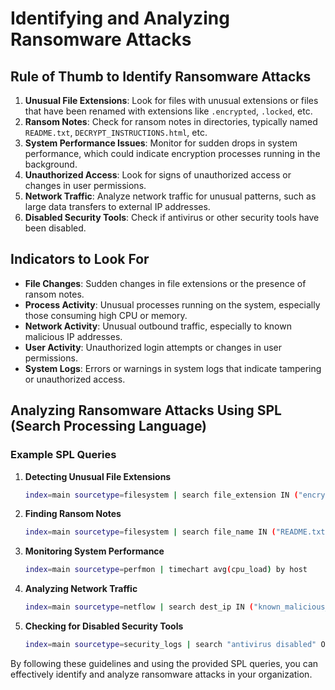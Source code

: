 # Identifying and Analyzing Ransomware Attacks

## Rule of Thumb to Identify Ransomware Attacks

1. **Unusual File Extensions**: Look for files with unusual extensions or files that have been renamed with extensions like `.encrypted`, `.locked`, etc.
2. **Ransom Notes**: Check for ransom notes in directories, typically named `README.txt`, `DECRYPT_INSTRUCTIONS.html`, etc.
3. **System Performance Issues**: Monitor for sudden drops in system performance, which could indicate encryption processes running in the background.
4. **Unauthorized Access**: Look for signs of unauthorized access or changes in user permissions.
5. **Network Traffic**: Analyze network traffic for unusual patterns, such as large data transfers to external IP addresses.
6. **Disabled Security Tools**: Check if antivirus or other security tools have been disabled.

## Indicators to Look For

- **File Changes**: Sudden changes in file extensions or the presence of ransom notes.
- **Process Activity**: Unusual processes running on the system, especially those consuming high CPU or memory.
- **Network Activity**: Unusual outbound traffic, especially to known malicious IP addresses.
- **User Activity**: Unauthorized login attempts or changes in user permissions.
- **System Logs**: Errors or warnings in system logs that indicate tampering or unauthorized access.

## Analyzing Ransomware Attacks Using SPL (Search Processing Language)

### Example SPL Queries

1. **Detecting Unusual File Extensions**
    ```bash
    index=main sourcetype=filesystem | search file_extension IN ("encrypted", "locked", "crypt") | stats count by file_extension
    ```

2. **Finding Ransom Notes**
    ```bash
    index=main sourcetype=filesystem | search file_name IN ("README.txt", "DECRYPT_INSTRUCTIONS.html") | stats count by file_name
    ```

3. **Monitoring System Performance**
    ```bash
    index=main sourcetype=perfmon | timechart avg(cpu_load) by host
    ```

4. **Analyzing Network Traffic**
    ```bash
    index=main sourcetype=netflow | search dest_ip IN ("known_malicious_ip1", "known_malicious_ip2") | stats count by dest_ip
    ```

5. **Checking for Disabled Security Tools**
    ```bash
    index=main sourcetype=security_logs | search "antivirus disabled" OR "security tool disabled" | stats count by host
    ```

By following these guidelines and using the provided SPL queries, you can effectively identify and analyze ransomware attacks in your organization.